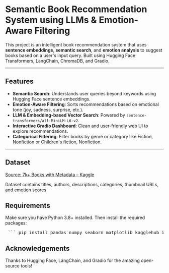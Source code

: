 # Semantic Book Recommendation System using LLMs & Emotion-Aware Filtering

This project is an intelligent book recommendation system that uses **sentence embeddings**, **semantic search**, and **emotion analysis** to suggest books based on a user's input query. Built using Hugging Face Transformers, LangChain, ChromaDB, and Gradio.

---

## Features

- **Semantic Search**: Understands user queries beyond keywords using Hugging Face sentence embeddings.
- **Emotion-Aware Filtering**: Sorts recommendations based on emotional tone (joy, sadness, surprise, etc.).
- **LLM & Embedding-based Vector Search**: Powered by `sentence-transformers/all-MiniLM-L6-v2`.
- **Interactive Gradio Dashboard**: Clean and user-friendly web UI to explore recommendations.
- **Categorical Filtering**: Filter books by genre or category like Fiction, Nonfiction or Children's fiction, Nonfiction.

---
## Dataset
[Source: 7k+ Books with Metadata – Kaggle](https://www.kaggle.com/datasets/dylanjcastillo/7k-books-with-metadata)

Dataset contains titles, authors, descriptions, categories, thumbnail URLs, and emotion scores

## Requirements

Make sure you have Python 3.8+ installed. Then install the required packages: 
<pre> ``` pip install pandas numpy seaborn matplotlib kagglehub ipywidgets python-dotenv \ langchain-community langchain-chroma transformers sentence-transformers notebook gradio ``` </pre>

## Acknowledgements
Thanks to Hugging Face, LangChain, and Gradio for the amazing open-source tools!
